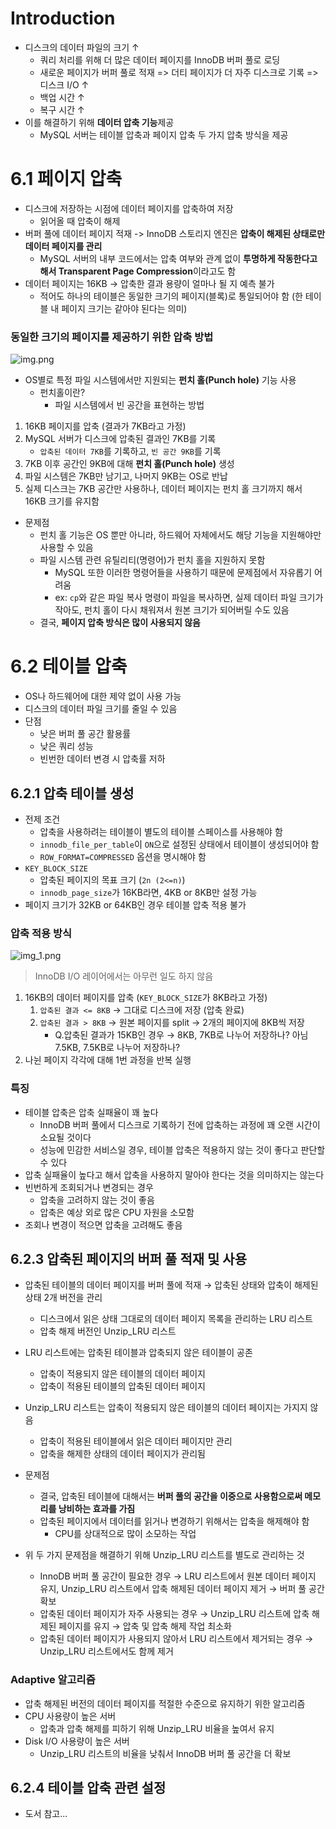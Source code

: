 # Introduction
- 디스크의 데이터 파일의 크기 ↑
  - 쿼리 처리를 위해 더 많은 데이터 페이지를 InnoDB 버퍼 풀로 로딩
  - 새로운 페이지가 버퍼 풀로 적재 => 더티 페이지가 더 자주 디스크로 기록 => 디스크 I/O ↑
  - 백업 시간 ↑
  - 복구 시간 ↑
- 이를 해결하기 위해 **데이터 압축 기능**제공
  - MySQL 서버는 테이블 압축과 페이지 압축 두 가지 압축 방식을 제공

# 6.1 페이지 압축
- 디스크에 저장하는 시점에 데이터 페이지를 압축하여 저장
  - 읽어올 때 압축이 해제
- 버퍼 풀에 데이터 페이지 적재 -> InnoDB 스토리지 엔진은 **압축이 해제된 상태로만 데이터 페이지를 관리**
  - MySQL 서버의 내부 코드에서는 압축 여부와 관계 없이 **투명하게 작동한다고 해서 Transparent Page Compression**이라고도 함
- 데이터 페이지는 16KB -> 압축한 결과 용량이 얼마나 될 지 예측 불가
  - 적어도 하나의 테이블은 동일한 크기의 페이지(블록)로 통일되어야 함 (한 테이블 내 페이지 크기는 같아야 된다는 의미)

### 동일한 크기의 페이지를 제공하기 위한 압축 방법
![img.png](img.png)
- OS별로 특정 파일 시스템에서만 지원되는 **펀치 홀(Punch hole)** 기능 사용
  - 펀치홀이란?
    - 파일 시스템에서 빈 공간을 표현하는 방법

1. 16KB 페이지를 압축 (결과가 7KB라고 가정)
2. MySQL 서버가 디스크에 압축된 결과인 7KB를 기록
   - `압축된 데이터 7KB`를 기록하고, `빈 공간 9KB`를 기록
3. 7KB 이후 공간인 9KB에 대해 **펀치 홀(Punch hole)** 생성
4. 파일 시스템은 7KB만 남기고, 나머지 9KB는 OS로 반납
5. 실제 디스크는 7KB 공간만 사용하나, 데이터 페이지는 펀치 홀 크기까지 해서 16KB 크기를 유지함

- 문제점
  - 펀치 홀 기능은 OS 뿐만 아니라, 하드웨어 자체에서도 해당 기능을 지원해야만 사용할 수 있음
  - 파일 시스템 관련 유틸리티(명령어)가 펀치 홀을 지원하지 못함
    - MySQL 또한 이러한 명령어들을 사용하기 때문에 문제점에서 자유롭기 어려움
    - ex: `cp`와 같은 파일 복사 명령이 파일을 복사하면, 실제 데이터 파일 크기가 작아도, 펀치 홀이 다시 채워져서 원본 크기가 되어버릴 수도 있음
  - 결국, **페이지 압축 방식은 많이 사용되지 않음**


# 6.2 테이블 압축
- OS나 하드웨어에 대한 제약 없이 사용 가능
- 디스크의 데이터 파일 크기를 줄일 수 있음
- 단점
  - 낮은 버퍼 풀 공간 활용률
  - 낮은 쿼리 성능
  - 빈번한 데이터 변경 시 압축률 저하

## 6.2.1 압축 테이블 생성
- 전제 조건
  - 압축을 사용하려는 테이블이 별도의 테이블 스페이스를 사용해야 함 
  - `innodb_file_per_table`이 `ON`으로 설정된 상태에서 테이블이 생성되어야 함 
  - `ROW_FORMAT=COMPRESSED` 옵션을 명시해야 함
- `KEY_BLOCK_SIZE`
  - 압축된 페이지의 목표 크기 (`2n (2<=n)`)
  - `innodb_page_size`가 16KB라면, 4KB or 8KB만 설정 가능 
- 페이지 크기가 32KB or 64KB인 경우 테이블 압축 적용 불가 

### 압축 적용 방식 
![img_1.png](img_1.png)
> InnoDB I/O 레이어에서는 아무런 일도 하지 않음 
1. 16KB의 데이터 페이지를 압축 (`KEY_BLOCK_SIZE`가 8KB라고 가정)
   1. `압축된 결과 <= 8KB` → 그대로 디스크에 저장 (압축 완료)
   2. `압축된 결과 > 8KB` → 원본 페이지를 split → 2개의 페이지에 8KB씩 저장
      - Q.압축된 결과가 15KB인 경우 → 8KB, 7KB로 나누어 저장하나? 아님 7.5KB, 7.5KB로 나누어 저장하나? 
2. 나뉜 페이지 각각에 대해 1번 과정을 반복 실행 

### 특징 
- 테이블 압축은 압축 실패율이 꽤 높다
  - InnoDB 버퍼 풀에서 디스크로 기록하기 전에 압축하는 과정에 꽤 오랜 시간이 소요될 것이다 
  - 성능에 민감한 서비스일 경우, 테이블 압축은 적용하지 않는 것이 좋다고 판단할 수 있다 
- 압축 실패율이 높다고 해서 압축을 사용하지 말아야 한다는 것을 의미하지는 않는다
- 빈번하게 조회되거나 변경되는 경우
  - 압축을 고려하지 않는 것이 좋음
  - 압축은 예상 외로 많은 CPU 자원을 소모함 
- 조회나 변경이 적으면 압축을 고려해도 좋음 


## 6.2.3 압축된 페이지의 버퍼 풀 적재 및 사용 
- 압축된 테이블의 데이터 페이지를 버퍼 풀에 적재 → 압축된 상태와 압축이 해제된 상태 2개 버전을 관리 
  - 디스크에서 읽은 상태 그대로의 데이터 페이지 목록을 관리하는 LRU 리스트 
  - 압축 해제 버전인 Unzip_LRU 리스트 
- LRU 리스트에는 압축된 테이블과 압축되지 않은 테이블이 공존 
  - 압축이 적용되지 않은 테이블의 데이터 페이지 
  - 압축이 적용된 테이블의 압축된 데이터 페이지 
- Unzip_LRU 리스트는 압축이 적용되지 않은 테이블의 데이터 페이지는 가지지 않음 
  - 압축이 적용된 테이블에서 읽은 데이터 페이지만 관리 
  - 압축을 해제한 상태의 데이터 페이지가 관리됨

- 문제점 
  - 결국, 압축된 테이블에 대해서는 **버퍼 풀의 공간을 이중으로 사용함으로써 메모리를 낭비하는 효과를 가짐**
  - 압축된 페이지에서 데이터를 읽거나 변경하기 위해서는 압축을 해제해야 함 
    - CPU를 상대적으로 많이 소모하는 작업 

- 위 두 가지 문제점을 해결하기 위해 Unzip_LRU 리스트를 별도로 관리하는 것 
  - InnoDB 버퍼 풀 공간이 필요한 경우 → LRU 리스트에서 원본 데이터 페이지 유지, Unzip_LRU 리스트에서 압축 해제된 데이터 페이지 제거 → 버퍼 풀 공간 확보 
  - 압축된 데이터 페이지가 자주 사용되는 경우 → Unzip_LRU 리스트에 압축 해제된 페이지를 유지 → 압축 및 압축 해제 작업 최소화 
  - 압축된 데이터 페이지가 사용되지 않아서 LRU 리스트에서 제거되는 경우 → Unzip_LRU 리스트에서도 함께 제거 

### Adaptive 알고리즘 
- 압축 해제된 버전의 데이터 페이지를 적절한 수준으로 유지하기 위한 알고리즘 
- CPU 사용량이 높은 서버 
  - 압축과 압축 해제를 피하기 위해 Unzip_LRU 비율을 높여서 유지 
- Disk I/O 사용량이 높은 서버 
  - Unzip_LRU 리스트의 비율을 낮춰서 InnoDB 버퍼 풀 공간을 더 확보 


## 6.2.4 테이블 압축 관련 설정 
- 도서 참고... 
